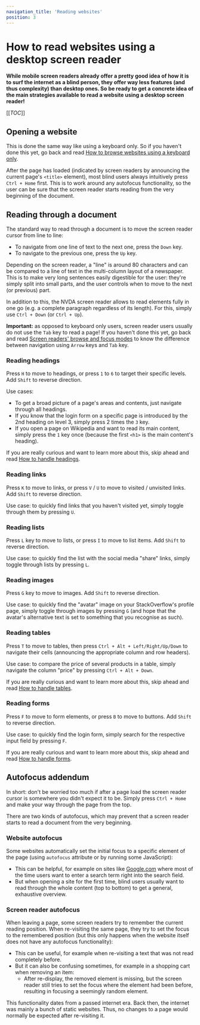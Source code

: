 ```yaml
---
navigation_title: 'Reading websites'
position: 3
---
```


# How to read websites using a desktop screen reader

**While mobile screen readers already offer a pretty good idea of how it is to surf the internet as a blind person, they offer way less features (and thus complexity) than desktop ones. So be ready to get a concrete idea of the main strategies available to read a website using a desktop screen reader!**

[[_TOC_]]

## Opening a website

This is done the same way like using a keyboard only. So if you haven't done this yet, go back and read [How to browse websites using a keyboard only](/knowledge/keyboard-only/browsing-websites).

After the page has loaded (indicated by screen readers by announcing the current page's `<title>` element), most blind users always intuitively press `Ctrl + Home` first. This is to work around any autofocus functionality, so the user can be sure that the screen reader starts reading from the very beginning of the document.

## Reading through a document

The standard way to read through a document is to move the screen reader cursor from line to line:

- To navigate from one line of text to the next one, press the `Down` key.
- To navigate to the previous one, press the `Up` key.

Depending on the screen reader, a "line" is around 80 characters and can be compared to a line of text in the multi-column layout of a newspaper. This is to make very long sentences easily digestible for the user: they're simply split into small parts, and the user controls when to move to the next (or previous) part.

In addition to this, the NVDA screen reader allows to read elements fully in one go (e.g. a complete paragraph regardless of its length). For this, simply use `Ctrl + Down` (or `Ctrl + Up`).

**Important:** as opposed to keyboard only users, screen reader users usually do not use the `Tab` key to read a page! If you haven't done this yet, go back and read [Screen readers' browse and focus modes](/knowledge/screen-readers/desktop/browse-focus-modes) to know the difference between navigation using `Arrow` keys and `Tab` key.

### Reading headings

Press `H` to move to headings, or press `1` to `6` to target their specific levels. Add `Shift` to reverse direction.

Use cases:

- To get a broad picture of a page's areas and contents, just navigate through all headings.
- If you know that the login form on a specific page is introduced by the 2nd heading on level 3, simply press 2 times the `3` key.
- If you open a page on Wikipedia and want to read its main content, simply press the `1` key once (because the first `<h1>` is the main content's heading).

If you are really curious and want to learn more about this, skip ahead and read [How to handle headings](/examples/headings/handling).

### Reading links

Press `K` to move to links, or press `V` / `U` to move to visited / unvisited links. Add `Shift` to reverse direction.

Use case: to quickly find links that you haven't visited yet, simply toggle through them by pressing `U`.

### Reading lists

Press `L` key to move to lists, or press `I` to move to list items. Add `Shift` to reverse direction.

Use case: to quickly find the list with the social media "share" links, simply toggle through lists by pressing `L`.

### Reading images

Press `G` key to move to images. Add `Shift` to reverse direction.

Use case: to quickly find the "avatar" image on your StackOverflow's profile page, simply toggle through images by pressing `G` (and hope that the avatar's alternative text is set to something that you recognise as such).

### Reading tables

Press `T` to move to tables, then press `Ctrl + Alt + Left/Right/Up/Down` to navigate their cells (announcing the appropriate column and row headers).

Use case: to compare the price of several products in a table, simply navigate the column "price" by pressing `Ctrl + Alt + Down`.

If you are really curious and want to learn more about this, skip ahead and read [How to handle tables](/examples/tables/handling).

### Reading forms

Press `F` to move to form elements, or press `B` to move to buttons. Add `Shift` to reverse direction.

Use case: to quickly find the login form, simply search for the respective input field by pressing `F`.

If you are really curious and want to learn more about this, skip ahead and read [How to handle forms](/examples/forms/handling).

## Autofocus addendum

In short: don't be worried too much if after a page load the screen reader cursor is somewhere you didn't expect it to be. Simply press `Ctrl + Home` and make your way through the page from the top.

There are two kinds of autofocus, which may prevent that a screen reader starts to read a document from the very beginning.

### Website autofocus

Some websites automatically set the initial focus to a specific element of the page (using `autofocus` attribute or by running some JavaScript):

- This can be helpful, for example on sites like [Google.com](https://www.google.com) where most of the time users want to enter a search term right into the search field.
- But when opening a site for the first time, blind users usually want to read through the whole content (top to bottom) to get a general, exhaustive overview.

### Screen reader autofocus

When leaving a page, some screen readers try to remember the current reading position. When re-visiting the same page, they try to set the focus to the remembered position (but this only happens when the website itself does not have any autofocus functionality):

- This can be useful, for example when re-visiting a text that was not read completely before.
- But it can also be confusing sometimes, for example in a shopping cart when removing an item:
  - After re-display, the removed element is missing, but the screen reader still tries to set the focus where the element had been before, resulting in focusing a seemingly random element.

This functionality dates from a passed internet era. Back then, the internet was mainly a bunch of static websites. Thus, no changes to a page would normally be expected after re-visiting it.
